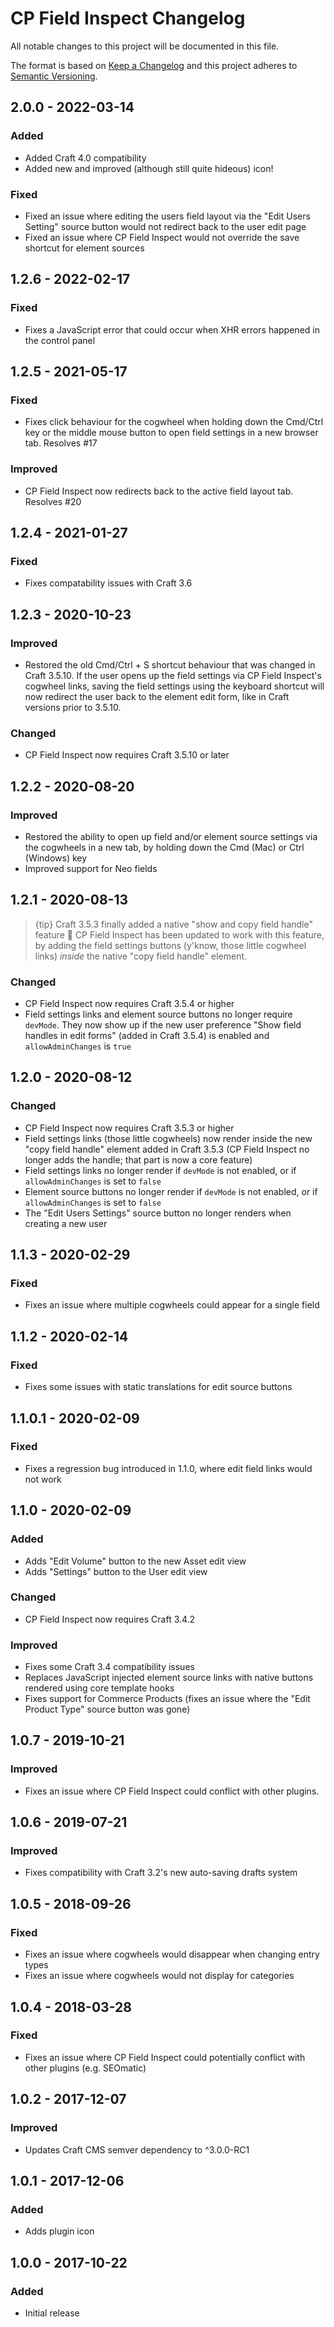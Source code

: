 # CP Field Inspect Changelog

All notable changes to this project will be documented in this file.

The format is based on [Keep a Changelog](http://keepachangelog.com/) and this project adheres to [Semantic Versioning](http://semver.org/).

## 2.0.0 - 2022-03-14
### Added
- Added Craft 4.0 compatibility
- Added new and improved (although still quite hideous) icon!

### Fixed
- Fixed an issue where editing the users field layout via the "Edit Users Setting" source button would not redirect back to the user edit page
- Fixed an issue where CP Field Inspect would not override the save shortcut for element sources

## 1.2.6 - 2022-02-17
### Fixed
- Fixes a JavaScript error that could occur when XHR errors happened in the control panel

## 1.2.5 - 2021-05-17  
### Fixed  
- Fixes click behaviour for the cogwheel when holding down the Cmd/Ctrl key or the middle mouse button to open field settings in a new browser tab. Resolves #17  

### Improved  
- CP Field Inspect now redirects back to the active field layout tab. Resolves #20  

## 1.2.4 - 2021-01-27

### Fixed  
- Fixes compatability issues with Craft 3.6  

## 1.2.3 - 2020-10-23

### Improved  
- Restored the old Cmd/Ctrl + S shortcut behaviour that was changed in Craft 3.5.10. If the user opens up the field settings via CP Field Inspect's cogwheel links, saving the field settings using the keyboard shortcut will now redirect the user back to the element edit form, like in Craft versions prior to 3.5.10.  

### Changed  
- CP Field Inspect now requires Craft 3.5.10 or later  

## 1.2.2 - 2020-08-20

### Improved
- Restored the ability to open up field and/or element source settings via the cogwheels in a new tab, by holding down the Cmd (Mac) or Ctrl (Windows) key
- Improved support for Neo fields

## 1.2.1 - 2020-08-13  

> {tip} Craft 3.5.3 finally added a native "show and copy field handle" feature :tada: CP Field Inspect has been updated to work with this feature, by adding the field settings buttons (y'know, those little cogwheel links) _inside_ the native "copy field handle" element.  

### Changed  
- CP Field Inspect now requires Craft 3.5.4 or higher  
- Field settings links and element source buttons no longer require `devMode`. They now show up if the new user preference "Show field handles in edit forms" (added in Craft 3.5.4) is enabled and `allowAdminChanges` is `true`  

## 1.2.0 - 2020-08-12  

### Changed
- CP Field Inspect now requires Craft 3.5.3 or higher
- Field settings links (those little cogwheels) now render inside the new "copy field handle" element added in Craft 3.5.3 (CP Field Inspect no longer adds the handle; that part is now a core feature)  
- Field settings links no longer render if `devMode` is not enabled, or if `allowAdminChanges` is set to `false`   
- Element source buttons no longer render if `devMode` is not enabled, or if `allowAdminChanges` is set to `false`    
- The "Edit Users Settings" source button no longer renders when creating a new user  

## 1.1.3 - 2020-02-29

### Fixed
- Fixes an issue where multiple cogwheels could appear for a single field

## 1.1.2 - 2020-02-14

### Fixed
- Fixes some issues with static translations for edit source buttons

## 1.1.0.1 - 2020-02-09

### Fixed
- Fixes a regression bug introduced in 1.1.0, where edit field links would not work

## 1.1.0 - 2020-02-09

### Added
- Adds "Edit Volume" button to the new Asset edit view
- Adds "Settings" button to the User edit view  

### Changed
- CP Field Inspect now requires Craft 3.4.2  

### Improved
- Fixes some Craft 3.4 compatibility issues
- Replaces JavaScript injected element source links with native buttons rendered using core template hooks
- Fixes support for Commerce Products (fixes an issue where the "Edit Product Type" source button was gone)

## 1.0.7 - 2019-10-21

### Improved
- Fixes an issue where CP Field Inspect could conflict with other plugins.

## 1.0.6 - 2019-07-21

### Improved
- Fixes compatibility with Craft 3.2's new auto-saving drafts system

## 1.0.5 - 2018-09-26

### Fixed
- Fixes an issue where cogwheels would disappear when changing entry types
- Fixes an issue where cogwheels would not display for categories

## 1.0.4 - 2018-03-28

### Fixed
- Fixes an issue where CP Field Inspect could potentially conflict with other plugins (e.g. SEOmatic)

## 1.0.2 - 2017-12-07

### Improved
- Updates Craft CMS semver dependency to ^3.0.0-RC1

## 1.0.1 - 2017-12-06

### Added
- Adds plugin icon

## 1.0.0 - 2017-10-22

### Added
- Initial release
